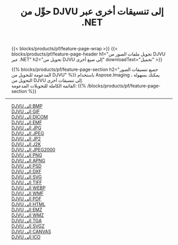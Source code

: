 ﻿---
title: حوِّل من DJVU إلى تنسيقات أخرى عبر .NET 
weight: 3920
url: /ar/net/conversion/from/djvu 
lang: ar
langdirlevel: 2
locales: zh-hans,ja,it,ru,de,es,fr,nl,id,lt,pl,pt,vi,tr,ko,zh-hant,ar,hi,th,sv,cs,uk,he
description: باستخدام Aspose.Imaging ، يمكنك بسهولة التحويل من DJVU إلى تنسيقات أخرى
---

{{< blocks/products/pf/feature-page-wrap >}}
{{< blocks/products/pf/feature-page-header h1="تحويل ملفات الصور من DJVU عبر .NET" h2="تحويل من DJVU إلى صيغ أخرى" downloadText="تحميل" >}}


{{% blocks/products/pf/feature-page-section  h2="جميع تنسيقات الصور المدعومة للتحويل من DJVU" %}}
باستخدام Aspose.Imaging ، يمكنك بسهولة التحويل من DJVU إلى تنسيقات أخرى.
<br/>
القائمة الكاملة للتحويلات المدعومة:
{{% /blocks/products/pf/feature-page-section %}}
<div class="container-fluid productfamilypage bg-gray">
    <div class="convertypes bg-gray agp-content section">
        <div class="container">
		<hr style="margin-left:-20px;"/>
		<div class="row other-converters">
		    <div class='col-md-2 other-converter remove-lp remove-rp'><a href="/imaging/ar/net/conversion/djvu-to-bmp" >DJVU إلى BMP</a></div><div class='col-md-2 other-converter remove-lp remove-rp'><a href="/imaging/ar/net/conversion/djvu-to-gif" >DJVU إلى GIF</a></div><div class='col-md-2 other-converter remove-lp remove-rp'><a href="/imaging/ar/net/conversion/djvu-to-dicom" >DJVU إلى DICOM</a></div><div class='col-md-2 other-converter remove-lp remove-rp'><a href="/imaging/ar/net/conversion/djvu-to-emf" >DJVU إلى EMF</a></div><div class='col-md-2 other-converter remove-lp remove-rp'><a href="/imaging/ar/net/conversion/djvu-to-jpg" >DJVU إلى JPG</a></div><div class='col-md-2 other-converter remove-lp remove-rp'><a href="/imaging/ar/net/conversion/djvu-to-jpeg" >DJVU إلى JPEG</a></div><div class='col-md-2 other-converter remove-lp remove-rp'><a href="/imaging/ar/net/conversion/djvu-to-jp2" >DJVU إلى JP2</a></div><div class='col-md-2 other-converter remove-lp remove-rp'><a href="/imaging/ar/net/conversion/djvu-to-j2k" >DJVU إلى J2K</a></div><div class='col-md-2 other-converter remove-lp remove-rp'><a href="/imaging/ar/net/conversion/djvu-to-jpeg2000" >DJVU إلى JPEG2000</a></div><div class='col-md-2 other-converter remove-lp remove-rp'><a href="/imaging/ar/net/conversion/djvu-to-png" >DJVU إلى PNG</a></div><div class='col-md-2 other-converter remove-lp remove-rp'><a href="/imaging/ar/net/conversion/djvu-to-apng" >DJVU إلى APNG</a></div><div class='col-md-2 other-converter remove-lp remove-rp'><a href="/imaging/ar/net/conversion/djvu-to-psd" >DJVU إلى PSD</a></div><div class='col-md-2 other-converter remove-lp remove-rp'><a href="/imaging/ar/net/conversion/djvu-to-dxf" >DJVU إلى DXF</a></div><div class='col-md-2 other-converter remove-lp remove-rp'><a href="/imaging/ar/net/conversion/djvu-to-svg" >DJVU إلى SVG</a></div><div class='col-md-2 other-converter remove-lp remove-rp'><a href="/imaging/ar/net/conversion/djvu-to-tiff" >DJVU إلى TIFF</a></div><div class='col-md-2 other-converter remove-lp remove-rp'><a href="/imaging/ar/net/conversion/djvu-to-webp" >DJVU إلى WEBP</a></div><div class='col-md-2 other-converter remove-lp remove-rp'><a href="/imaging/ar/net/conversion/djvu-to-wmf" >DJVU إلى WMF</a></div><div class='col-md-2 other-converter remove-lp remove-rp'><a href="/imaging/ar/net/conversion/djvu-to-pdf" >DJVU إلى PDF</a></div><div class='col-md-2 other-converter remove-lp remove-rp'><a href="/imaging/ar/net/conversion/djvu-to-html" >DJVU إلى HTML</a></div><div class='col-md-2 other-converter remove-lp remove-rp'><a href="/imaging/ar/net/conversion/djvu-to-emz" >DJVU إلى EMZ</a></div><div class='col-md-2 other-converter remove-lp remove-rp'><a href="/imaging/ar/net/conversion/djvu-to-wmz" >DJVU إلى WMZ</a></div><div class='col-md-2 other-converter remove-lp remove-rp'><a href="/imaging/ar/net/conversion/djvu-to-tga" >DJVU إلى TGA</a></div><div class='col-md-2 other-converter remove-lp remove-rp'><a href="/imaging/ar/net/conversion/djvu-to-svgz" >DJVU إلى SVGZ</a></div><div class='col-md-2 other-converter remove-lp remove-rp'><a href="/imaging/ar/net/conversion/djvu-to-canvas" >DJVU إلى CANVAS</a></div><div class='col-md-2 other-converter remove-lp remove-rp'><a href="/imaging/ar/net/conversion/djvu-to-ico" >DJVU إلى ICO</a></div>
                </div>
        </div>
    </div>
</div>
<br/>

